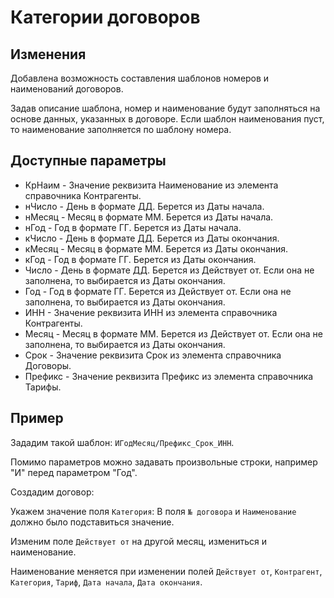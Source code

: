 # Категории договоров

## Изменения

Добавлена возможность составления шаблонов номеров и наименований договоров.

Задав описание шаблона, номер и наименование будут заполняться на основе данных, указанных в договоре.
Если шаблон наименования пуст, то наименование заполняется по шаблону номера.

## Доступные параметры

* КрНаим - Значение реквизита Наименование из элемента справочника Контрагенты.
* нЧисло - День в формате ДД. Берется из Даты начала.
* нМесяц - Месяц в формате ММ. Берется из Даты начала.
* нГод - Год в формате ГГ. Берется из Даты начала.
* кЧисло - День в формате ДД. Берется из Даты окончания.
* кМесяц - Месяц в формате ММ. Берется из Даты окончания.
* кГод - Год в формате ГГ. Берется из Даты окончания.
* Число - День в формате ДД. Берется из Действует от. Если она не заполнена, то выбирается из Даты окончания.
* Год - Год в формате ГГ. Берется из Действует от. Если она не заполнена, то выбирается из Даты окончания.
* ИНН - Значение реквизита ИНН из элемента справочника Контрагенты.
* Месяц - Месяц в формате ММ. Берется из Действует от. Если она не заполнена, то выбирается из Даты окончания.
* Срок - Значение реквизита Срок из элемента справочника Договоры.
* Префикс - Значение реквизита Префикс из элемента справочника Тарифы.

## Пример

Зададим такой шаблон: `ИГодМесяц/Префикс_Срок_ИНН`.

Помимо параметров можно задавать произвольные строки, например "И" перед параметром "Год".

Создадим договор:

Укажем значение поля `Категория`: В поля `№ договора` и `Наименование` должно было подставиться значение.

Изменим поле `Действует от` на другой месяц, измениться и наименование.

Наименование меняется при изменении полей `Действует от`, `Контрагент`, `Категория`, `Тариф`, `Дата начала`, `Дата окончания`.